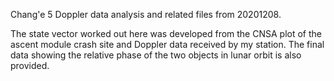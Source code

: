 Chang'e 5 Doppler data analysis and related files from 20201208.  

The state vector worked out here was developed from the CNSA plot of the ascent module crash site and Doppler data received by my station.  The final data showing the relative phase of the two objects in lunar orbit is also provided.  

